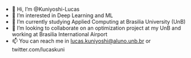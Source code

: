 - 👋 Hi, I’m @Kuniyoshi-Lucas
- 👀 I’m interested in Deep Learning and ML
- 🌱 I’m currently studying Applied Computing at Brasilia University (UnB)
- 💞️ I’m looking to collaborate on an optimization project at my UnB and working at Brasilia International Airport
- 📫 You can reach me in lucas.kuniyoshi@aluno.unb.br or twitter.com/lucaskuni

<!---
Kuniyoshi-Lucas/Kuniyoshi-Lucas is a ✨ special ✨ repository because its `README.md` (this file) appears on your GitHub profile.
You can click the Preview link to take a look at your changes.
--->
